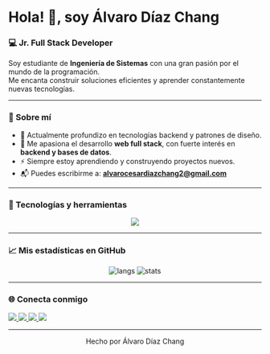<h1 >Hola! 👋, soy Álvaro Díaz Chang</h1>
<h3>💻 Jr. Full Stack Developer</h3>

<p >
  Soy estudiante de <strong>Ingeniería de Sistemas</strong> con una gran pasión por el mundo de la programación. <br>
  Me encanta construir soluciones eficientes y aprender constantemente nuevas tecnologías.
</p>

---

### 🧠 Sobre mí
- 🌱 Actualmente profundizo en tecnologías backend y patrones de diseño.
- 🔭 Me apasiona el desarrollo **web full stack**, con fuerte interés en **backend y bases de datos**.
- ⚡ Siempre estoy aprendiendo y construyendo proyectos nuevos.
- 📬 Puedes escribirme a: **alvarocesardiazchang2@gmail.com**

---

### 🚀 Tecnologías y herramientas

<p align="center">
  <img src="https://skillicons.dev/icons?i=html,css,js,java,cs,python,mysql,react,vscode,github,git,figma,bootstrap,tailwind" />
</p>

---

### 📈 Mis estadísticas en GitHub

<p align="center">
  <img src="https://github-readme-stats.vercel.app/api/top-langs/?username=alvaro234214125&layout=compact&theme=github_dark&langs_count=10" alt="langs" />
  <img src="https://github-readme-stats.vercel.app/api?username=alvaro234214125&show_icons=true&theme=github_dark&hide=issues&count_private=true" alt="stats" />
</p>

---

### 🌐 Conecta conmigo

<p>
  <a href="https://linkedin.com/in/alvarodiazchang" target="_blank">
    <img src="https://img.shields.io/badge/LinkedIn-blue?logo=linkedin&style=for-the-badge&logoColor=white" />
  </a>
  <a href="mailto:alvarocesardiazchang2@gmail.com">
    <img src="https://img.shields.io/badge/Gmail-red?logo=gmail&style=for-the-badge&logoColor=white" />
  </a>
  <a href="https://facebook.com/alvaro.suha" target="_blank">
    <img src="https://img.shields.io/badge/Facebook-1877F2?logo=facebook&style=for-the-badge&logoColor=white" />
  </a>
  <a href="https://instagram.com/diaz.alvaroo" target="_blank">
    <img src="https://img.shields.io/badge/Instagram-E4405F?logo=instagram&style=for-the-badge&logoColor=white" />
  </a>
</p>

---

<p align="center">
  Hecho por Álvaro Díaz Chang
</p>

